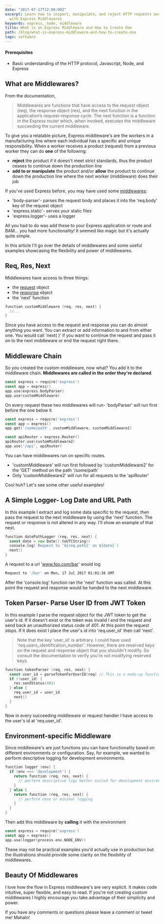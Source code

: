 ```yaml
---
date: "2017-07-17T12:00:00Z"
excerpt: Learn how to inspect, manipulate, and reject HTTP requests and responses
  with Express Middlewares
keywords: express, node, middleware
title: What is an Express Middleware and How to Create One
path: /blog/what-is-express-middleware-and-how-to-create-one
tags: software
---
```


#### Prerequisites
- Basic understanding of the HTTP protocol, Javascript, Node, and Express

## What are Middlewares?

From the documentation,

> Middlewares are functions that have access to the request object (req), the response object (res), and the next function in the application’s request-response cycle. The next function is a function in the Express router which, when invoked, executes the middleware succeeding the current middleware.

To give you a relatable picture, Express middleware's are the workers in a manufacturing line where each individual has a specific and unique responsibility. When a worker receives a product (request) from a previous worker they can do **one** of the following:

- **reject** the product if it doesn't meet strict standards, thus the product ceases to continue down the production line
- **add to or manipulate** the product and/or **allow** the product to continue down the production line where the next worker (middleware) does their job

If you've used Express before, you may have used some [middlewares](https://expressjs.com/en/resources/middleware.html):

- 'body-parser'- parses the request body and places it into the 'req.body' key of the request object
- 'express.static'- serves your static files
- 'express.logger'- uses a logger

All you had to do was add these to your Express application or route and BAM... you had more functionality! It seemed like magic but it's actually quite simple.

In this article I'll go over the details of middlewares and some useful examples showcasing the flexibility and power of middlewares.

## Req, Res, Next

Middlewares have access to three things:

- the [request](https://expressjs.com/en/4x/api.html#req) object
- the [response](https://expressjs.com/en/4x/api.html#res) object
- the 'next' function

```go
function customMiddleware (req, res, next) {
  //...
}
```

Since you have access to the request and response you can do almost anything you want. You can extract or add information to and from either one. You would call 'next( )' if you want to continue the request and pass it on to the next middleware or end the request right there.

## Middleware Chain

So you created the custom middleware, now what? You add it to the middleware chain. **Middlewares are called in the order they're declared**.

```go
const express = require('express')
const app = express()
app.use(express.bodyParser)
app.use(customMiddleware)
```

On every request these two middlewares will run- 'bodyParser' will run first before the one below it

```go
const express = require('express')
const app = express()
app.get('/some/path', customMiddleware, customMiddleware2)

const apiRouter = express.Router()
apiRouter.use(customMiddleware2)
app.use('/api', apiRouter)
```

You can have middlewares run on specific routes.

- 'customMiddleware' will run first followed by 'customMiddleware2' for the 'GET' method on the path '/some/path'
- Only 'customMiddleware2' will run for all requests to the 'apiRouter'


Cool huh? Let's see some other useful examples!

## A Simple Logger- Log Date and URL Path

In this example I extract and log some data specific to the request, then pass the request to the next middleware by using the 'next' function. The request or response is not altered in any way. I'll show an example of that next.

```go
function datePathLogger (req, res, next) {
  const date = new Date().toUTCString()
  console.log(`Request to '${req.path}' on ${date}`)
  next()
}
```

A request to a url 'www.foo.com/bar' would log

```bash
Request to '/bar' on Mon, 17 Jul 2017 01:01:38 GMT
```

After the 'console.log' function ran the 'next' function was called. At this point the request and response would be handed to the next middleware.

## Token Parser- Parse User ID from JWT Token

In this example I parse the request object for the JWT token to get the user's id. If it doesn't exist or the token was invalid I end the request and send back an unauthorized status code of 401. At this point the request stops. If it does exist I place the user's id into 'req.user_id' then call 'next'.

> Note that the key 'user_id' is arbitrary. I could have used 'req.users_identification_number'. However, there are reserved keys on the request and response object that you shouldn't modify. So consult the documentation to verify you're not modifying reserved keys.

```go
function tokenParser (req, res, next) {
  const user_id = parseTokenForUserID(req) // This is a made-up function that parses the user's ID from the request object
  if (!user_id) {
    res.sendStatus(401)
  } else {
    req.user_id = user_id
    next()
  }
}
```

Now in every succeeding middleware or request handler I have access to the user's id at 'req.user_id'.

## Environment-specific Middleware

Since middleware's are just functions you can have functionality based on different environments or configuration. Say, for example, we wanted to perform descriptive logging for development environments.

```go
function logger (env) {
  if (env === 'development') {
    return function (req, res, next) {
      // perform descriptive logs better suited for development environments
    }
  } else {
    return function (req, res, next) {
      // perform none or minimal logging
    }
  }
}
```

Then add this middleware by **calling** it with the environment

```go
const express = require('express')
const app = express()
app.use(logger(process.env.NODE_ENV))
```

These may not be practical examples you'd actually use in production but the illustrations should provide some clarity on the flexibility of middlewares.

## Beauty Of Middlewares

I love how the flow in Express middleware's are very explicit. It makes code intuitive, super flexible, and easy to read. If you're not creating custom middlewares I highly encourage you take advantage of their simplicity and power.

If you have any comments or questions please leave a comment or tweet me! Mahalo!
